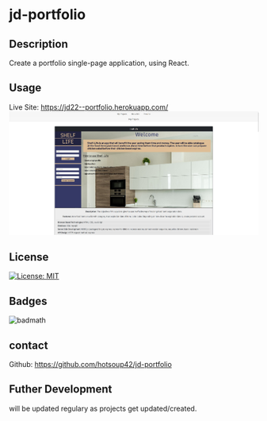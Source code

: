 # jd-portfolio

## Description

Create a portfolio single-page application, using React.

## Usage
Live Site: https://jd22--portfolio.herokuapp.com/
![liveSite Screenshot](src/assets/liveApp-screenshot.jpg)


## License

[![License: MIT](https://img.shields.io/badge/License-MIT-yellow.svg)](https://opensource.org/licenses/MIT)


## Badges
![badmath](https://img.shields.io/github/languages/top/nielsenjared/badmath)



## contact
Github: https://github.com/hotsoup42/jd-portfolio

## Futher Development
will be updated regulary as projects get updated/created.
